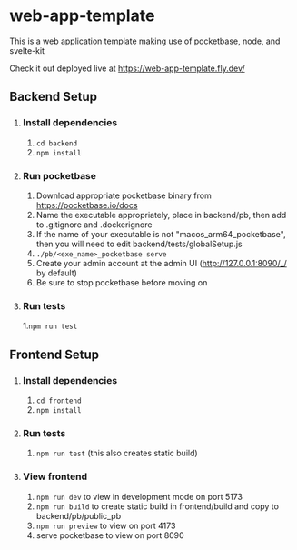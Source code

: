 
# web-app-template
This is a web application template making use of pocketbase, node, and svelte-kit

Check it out deployed live at https://web-app-template.fly.dev/

## Backend Setup


1. ### Install dependencies
   1. ```cd backend```
   1. ```npm install```

1. ### Run pocketbase
   1. Download appropriate pocketbase binary from https://pocketbase.io/docs
   1. Name the executable appropriately, place in backend/pb, then add to .gitignore and .dockerignore
   1. If the name of your executable is not "macos_arm64_pocketbase", then you will need to edit backend/tests/globalSetup.js
   1. ```./pb/<exe_name>_pocketbase serve```
   1. Create your admin account at the admin UI (http://127.0.0.1:8090/_/ by default)
   1. Be sure to stop pocketbase before moving on

1. ### Run tests
      1.```npm run test```

## Frontend Setup

1. ### Install dependencies
   1. ```cd frontend```
   1. ```npm install```

1. ### Run tests
   1. ```npm run test``` (this also creates static build)

1. ### View frontend
   1. ```npm run dev``` to view in development mode on port 5173
   1. ```npm run build``` to create static build in frontend/build and copy to backend/pb/public_pb
   1. ```npm run preview``` to view on port 4173
   1. serve pocketbase to view on port 8090
